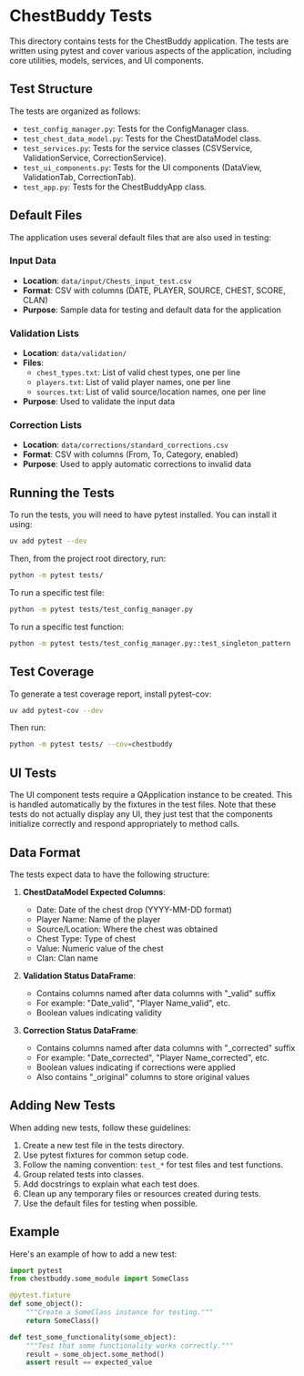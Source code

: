 # ChestBuddy Tests

This directory contains tests for the ChestBuddy application. The tests are written using pytest and cover various aspects of the application, including core utilities, models, services, and UI components.

## Test Structure

The tests are organized as follows:

- `test_config_manager.py`: Tests for the ConfigManager class.
- `test_chest_data_model.py`: Tests for the ChestDataModel class.
- `test_services.py`: Tests for the service classes (CSVService, ValidationService, CorrectionService).
- `test_ui_components.py`: Tests for the UI components (DataView, ValidationTab, CorrectionTab).
- `test_app.py`: Tests for the ChestBuddyApp class.

## Default Files

The application uses several default files that are also used in testing:

### Input Data
- **Location**: `data/input/Chests_input_test.csv`
- **Format**: CSV with columns (DATE, PLAYER, SOURCE, CHEST, SCORE, CLAN)
- **Purpose**: Sample data for testing and default data for the application

### Validation Lists
- **Location**: `data/validation/`
- **Files**:
  - `chest_types.txt`: List of valid chest types, one per line
  - `players.txt`: List of valid player names, one per line
  - `sources.txt`: List of valid source/location names, one per line
- **Purpose**: Used to validate the input data

### Correction Lists
- **Location**: `data/corrections/standard_corrections.csv`
- **Format**: CSV with columns (From, To, Category, enabled)
- **Purpose**: Used to apply automatic corrections to invalid data

## Running the Tests

To run the tests, you will need to have pytest installed. You can install it using:

```bash
uv add pytest --dev
```

Then, from the project root directory, run:

```bash
python -m pytest tests/
```

To run a specific test file:

```bash
python -m pytest tests/test_config_manager.py
```

To run a specific test function:

```bash
python -m pytest tests/test_config_manager.py::test_singleton_pattern
```

## Test Coverage

To generate a test coverage report, install pytest-cov:

```bash
uv add pytest-cov --dev
```

Then run:

```bash
python -m pytest tests/ --cov=chestbuddy
```

## UI Tests

The UI component tests require a QApplication instance to be created. This is handled automatically by the fixtures in the test files. Note that these tests do not actually display any UI, they just test that the components initialize correctly and respond appropriately to method calls.

## Data Format

The tests expect data to have the following structure:

1. **ChestDataModel Expected Columns**:
   - Date: Date of the chest drop (YYYY-MM-DD format)
   - Player Name: Name of the player
   - Source/Location: Where the chest was obtained
   - Chest Type: Type of chest
   - Value: Numeric value of the chest
   - Clan: Clan name

2. **Validation Status DataFrame**:
   - Contains columns named after data columns with "_valid" suffix
   - For example: "Date_valid", "Player Name_valid", etc.
   - Boolean values indicating validity

3. **Correction Status DataFrame**:
   - Contains columns named after data columns with "_corrected" suffix
   - For example: "Date_corrected", "Player Name_corrected", etc.
   - Boolean values indicating if corrections were applied
   - Also contains "_original" columns to store original values

## Adding New Tests

When adding new tests, follow these guidelines:

1. Create a new test file in the tests directory.
2. Use pytest fixtures for common setup code.
3. Follow the naming convention: `test_*` for test files and test functions.
4. Group related tests into classes.
5. Add docstrings to explain what each test does.
6. Clean up any temporary files or resources created during tests.
7. Use the default files for testing when possible.

## Example

Here's an example of how to add a new test:

```python
import pytest
from chestbuddy.some_module import SomeClass

@pytest.fixture
def some_object():
    """Create a SomeClass instance for testing."""
    return SomeClass()

def test_some_functionality(some_object):
    """Test that some functionality works correctly."""
    result = some_object.some_method()
    assert result == expected_value
``` 